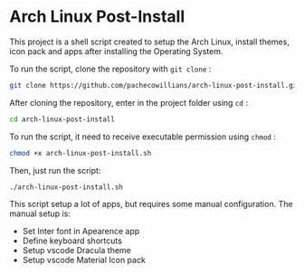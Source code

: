 # Arch Linux Post-Install

This project is a shell script created to setup the Arch Linux, install themes, icon pack and apps after installing the Operating System.

To run the script, clone the repository with ```git clone``` :

```sh
git clone https://github.com/pachecowillians/arch-linux-post-install.git
```

After cloning the repository, enter in the project folder using ```cd``` :

```sh
cd arch-linux-post-install
```

To run the script, it need to receive executable permission using ```chmod``` :

```sh
chmod +x arch-linux-post-install.sh
```

Then, just run the script:

```sh
./arch-linux-post-install.sh
```

This script setup a lot of apps, but requires some manual configuration. The manual setup is:

- Set Inter font in Apearence app
- Define keyboard shortcuts
- Setup vscode Dracula theme
- Setup vscode Material Icon pack
